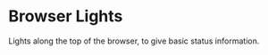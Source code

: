 Browser Lights
=============

Lights along the top of the browser, to give basic status information.
